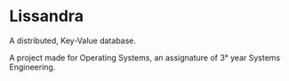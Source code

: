 # Lissandra
A distributed, Key-Value database.

A project made for Operating Systems, an assignature of 3° year Systems Engineering.

